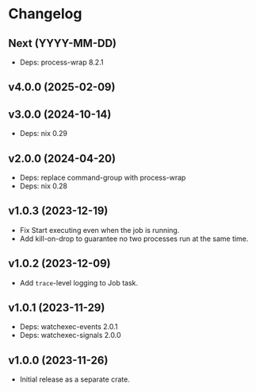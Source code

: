# Changelog

## Next (YYYY-MM-DD)

- Deps: process-wrap 8.2.1

## v4.0.0 (2025-02-09)

## v3.0.0 (2024-10-14)

- Deps: nix 0.29

## v2.0.0 (2024-04-20)

- Deps: replace command-group with process-wrap
- Deps: nix 0.28

## v1.0.3 (2023-12-19)

- Fix Start executing even when the job is running.
- Add kill-on-drop to guarantee no two processes run at the same time.

## v1.0.2 (2023-12-09)

- Add `trace`-level logging to Job task.

## v1.0.1 (2023-11-29)

- Deps: watchexec-events 2.0.1
- Deps: watchexec-signals 2.0.0

## v1.0.0 (2023-11-26)

- Initial release as a separate crate.
